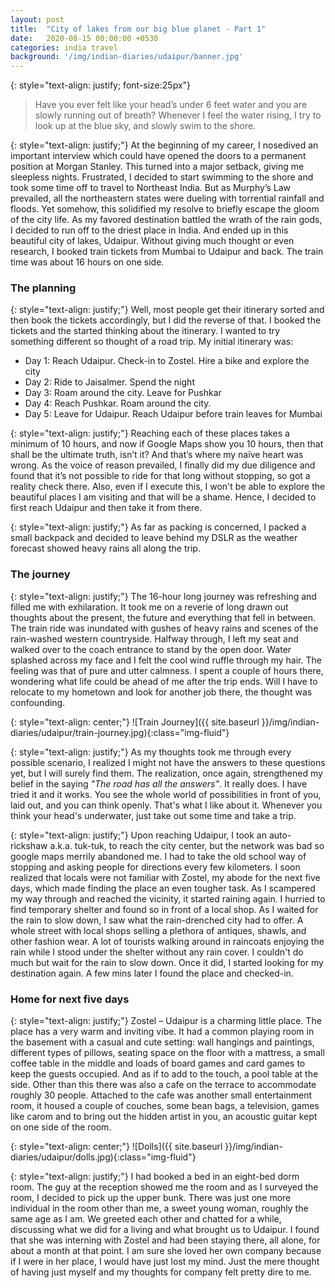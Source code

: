 ```yaml
---
layout: post
title:  "City of lakes from our big blue planet - Part 1"
date:   2020-08-15 00:00:00 +0530
categories: india travel
background: '/img/indian-diaries/udaipur/banner.jpg'
---
```


{: style="text-align: justify; font-size:25px"}
> Have you ever felt like your head’s under 6 feet water and you are slowly running out of breath? Whenever I feel the water rising, I try to look up at the blue sky, and slowly swim to the shore.

{: style="text-align: justify;"}
At the beginning of my career, I nosedived an important interview which could have opened the doors to a permanent position at Morgan Stanley. This turned into a major setback, giving me sleepless nights. Frustrated, I decided to start swimming to the shore and took some time off to travel to Northeast India. But as Murphy’s Law prevailed, all the northeastern states were dueling with torrential rainfall and floods. Yet somehow, this solidified my resolve to briefly escape the gloom of the city life. As my favored destination battled the wrath of the rain gods, I decided to run off to the driest place in India. And ended up in this beautiful city of lakes, Udaipur. Without giving much thought or even research, I booked train tickets from Mumbai to Udaipur and back. The train time was about 16 hours on one side.

### The planning

{: style="text-align: justify;"}
Well, most people get their itinerary sorted and then book the tickets accordingly, but I did the reverse of that. I booked the tickets and the started thinking about the itinerary. I wanted to try something different so thought of a road trip. My initial itinerary was:
* Day 1: Reach Udaipur. Check-in to Zostel. Hire a bike and explore the city
* Day 2: Ride to Jaisalmer. Spend the night
* Day 3: Roam around the city. Leave for Pushkar
* Day 4: Reach Pushkar. Roam around the city.
* Day 5: Leave for Udaipur. Reach Udaipur before train leaves for Mumbai

{: style="text-align: justify;"}
Reaching each of these places takes a minimum of 10 hours, and now if Google Maps show you 10 hours, then that shall be the ultimate truth, isn’t it? And that’s where my naïve heart was wrong. As the voice of reason prevailed, I finally did my due diligence and found that it’s not possible to ride for that long without stopping, so got a reality check there. Also, even if I execute this, I won't be able to explore the beautiful places I am visiting and that will be a shame. Hence, I decided to first reach Udaipur and then take it from there.

{: style="text-align: justify;"}
As far as packing is concerned, I packed a small backpack and decided to leave behind my DSLR as the weather forecast showed heavy rains all along the trip.

### The journey

{: style="text-align: justify;"}
The 16-hour long journey was refreshing and filled me with exhilaration. It took me on a reverie of long drawn out thoughts about the present, the future and everything that fell in between. The train ride was inundated with gushes of heavy rains and scenes of the rain-washed western countryside. Halfway through, I left my seat and walked over to the coach entrance to stand by the open door. Water splashed across my face and I felt the cool wind ruffle through my hair. The feeling was that of pure and utter calmness.  I spent a couple of hours there, wondering what life could be ahead of me after the trip ends. Will I have to relocate to my hometown and look for another job there, the thought was confounding.

{: style="text-align: center;"}
![Train Journey]({{ site.baseurl }}/img/indian-diaries/udaipur/train-journey.jpg){:class="img-fluid"}

{: style="text-align: justify;"}
As my thoughts took me through every possible scenario, I realized I might not have the answers to these questions yet, but I will surely find them. The realization, once again, strengthened my belief in the saying *"The road has all the answers"*. It really does. I have tried it and it works. You see the whole world of possibilities in front of you, laid out, and you can think openly. That's what I like about it. Whenever you think your head's underwater, just take out some time and take a trip.

{: style="text-align: justify;"}
Upon reaching Udaipur, I took an auto-rickshaw a.k.a. tuk-tuk, to reach the city center, but the network was bad so google maps merrily abandoned me. I had to take the old school way of stopping and asking people for directions every few kilometers. I soon realized that locals were not familiar with Zostel, my abode for the next five days, which made finding the place an even tougher task. As I scampered my way through and reached the vicinity, it started raining again. I hurried to find temporary shelter and found so in front of a local shop. As I waited for the rain to slow down, I saw what the rain-drenched city had to offer. A whole street with local shops selling a plethora of antiques, shawls, and other fashion wear. A lot of tourists walking around in raincoats enjoying the rain while I stood under the shelter without any rain cover. I couldn't do much but wait for the rain to slow down. Once it did, I started looking for my destination again. A few mins later I found the place and checked-in.

### Home for next five days

{: style="text-align: justify;"}
Zostel – Udaipur is a charming little place. The place has a very warm and inviting vibe. It had a common playing room in the basement with a casual and cute setting: wall hangings and paintings, different types of pillows, seating space on the floor with a mattress, a small coffee table in the middle and loads of board games and card games to keep the guests occupied. And as if to add to the touch, a pool table at the side. Other than this there was also a cafe on the terrace to accommodate roughly 30 people. Attached to the cafe was another small entertainment room, it housed a couple of couches, some bean bags, a television, games like carom and to bring out the hidden artist in you, an acoustic guitar kept on one side of the room.

{: style="text-align: center;"}
![Dolls]({{ site.baseurl }}/img/indian-diaries/udaipur/dolls.jpg){:class="img-fluid"}

{: style="text-align: justify;"}
I had booked a bed in an eight-bed dorm room. The guy at the reception showed me the room and as I surveyed the room, I decided to pick up the upper bunk. There was just one more individual in the room other than me, a sweet young woman, roughly the same age as I am. We greeted each other and chatted for a while, discussing what we did for a living and what brought us to Udaipur. I found that she was interning with Zostel and had been staying there, all alone, for about a month at that point. I am sure she loved her own company because if I were in her place, I would have just lost my mind. Just the mere thought of having just myself and my thoughts for company felt pretty dire to me.
